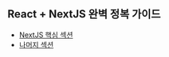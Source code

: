 ## React + NextJS 완벽 정복 가이드

- [NextJS 핵심 섹션](https://github.com/mschwarzmueller/nextjs-complete-guide-course-resources)
- [나머지 섹션](https://github.com/mschwarzmueller/nextjs-course-code)
